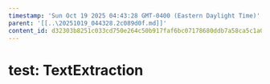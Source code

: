 ```yaml
---
timestamp: 'Sun Oct 19 2025 04:43:28 GMT-0400 (Eastern Daylight Time)'
parent: '[[..\20251019_044328.2c089d0f.md]]'
content_id: d32303b8251c033cd750e264c50b917faf6bc07178680ddb7a58ca5c1a02b94d
---
```


# test: TextExtraction
